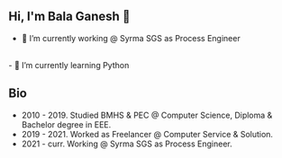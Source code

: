 ## Hi, I'm Bala Ganesh 👋

- 🔭 I’m currently working @ Syrma SGS as Process Engineer
<br>
- 🌱 I’m currently learning Python

## Bio

- 2010 - 2019. Studied BMHS & PEC @ Computer Science, Diploma & Bachelor degree in EEE.
- 2019 - 2021. Worked as Freelancer @ Computer Service & Solution.
- 2021 - curr. Working @ Syrma SGS as Process Engineer.



